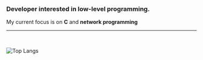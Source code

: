 ### Developer interested in low-level programming.

My current focus is on **C** and **network programming** 

---

<br>

![Top Langs](https://github-readme-stats.vercel.app/api/top-langs/?username=***&layout=compact)
